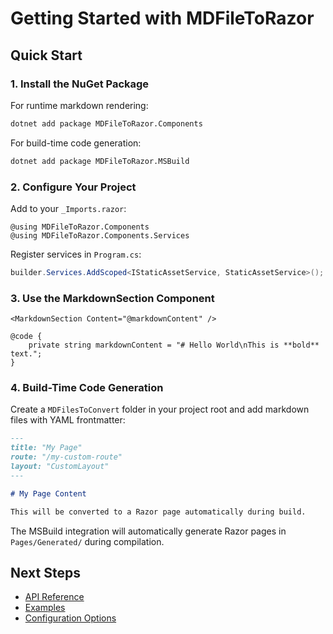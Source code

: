 # Getting Started with MDFileToRazor

## Quick Start

### 1. Install the NuGet Package

For runtime markdown rendering:

```bash
dotnet add package MDFileToRazor.Components
```

For build-time code generation:

```bash
dotnet add package MDFileToRazor.MSBuild
```

### 2. Configure Your Project

Add to your `_Imports.razor`:

```razor
@using MDFileToRazor.Components
@using MDFileToRazor.Components.Services
```

Register services in `Program.cs`:

```csharp
builder.Services.AddScoped<IStaticAssetService, StaticAssetService>();
```

### 3. Use the MarkdownSection Component

```razor
<MarkdownSection Content="@markdownContent" />

@code {
    private string markdownContent = "# Hello World\nThis is **bold** text.";
}
```

### 4. Build-Time Code Generation

Create a `MDFilesToConvert` folder in your project root and add markdown files with YAML frontmatter:

```markdown
---
title: "My Page"
route: "/my-custom-route"
layout: "CustomLayout"
---

# My Page Content

This will be converted to a Razor page automatically during build.
```

The MSBuild integration will automatically generate Razor pages in `Pages/Generated/` during compilation.

## Next Steps

- [API Reference](api-reference.md)
- [Examples](examples/)
- [Configuration Options](configuration.md)
